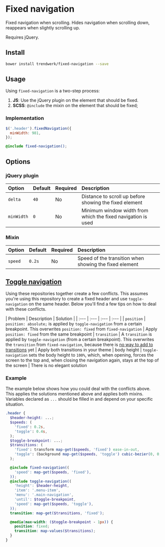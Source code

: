 # Fixed navigation
Fixed navigation when scrolling. Hides navigation when scrolling down, reappears when slightly scrolling up.

Requires jQuery.

## Install
```sh
bower install trendwerk/fixed-navigation --save
```

## Usage
Using `fixed-navigation` is a two-step process:

1. **JS**: Use the jQuery plugin on the element that should be fixed.
2. **SCSS**: `@include` the mixin on the element that should be fixed;

### Implementation

```js
$('.header').fixedNavigation({
  minWidth: 981,
});
```

```scss
@include fixed-navigation();
```

## Options

### jQuery plugin

| Option | Default | Required | Description |
| :--- | :--- | :--- | :--- |
| `delta` | `40` | No | Distance to scroll up before showing the fixed element
| `minWidth` | `0` | No | Minimum window width from which the fixed navigation is used

### Mixin

| Option | Default | Required | Description |
| :--- | :--- | :--- | :--- |
| `speed` | `0.2s` | No | Speed of the transition when showing the fixed element

## [Toggle navigation](https://github.com/trendwerk/toggle-navigation)
Using these repositories together create a few conflicts. This assumes you're using this repository to create a fixed header and use `toggle-navigation` on the same header. Below you'll find a few tips on how to deal with these conflicts.

| Problem | Description | Solution |
| :--- | :--- | :--- | :--- |
| `position` | `position: absolute;` is applied by `toggle-navigation` from a certain breakpoint. This overwrites `position: fixed` from `fixed-navigation` | Apply `position: fixed` from the same breakpoint
| `transition` | A `transition` is applied by `toggle-navigation` (from a certain breakpoint). This overwrites the `transition` from `fixed-navigation`, because there is [no way to add to transitions](https://github.com/sass/sass/issues/249) yet | Apply both transitions in your theme
| body height | `toggle-navigation` sets the body height to `100%`, which, when opening, forces the screen to the top and, when closing the navigation again, stays at the top of the screen | There is no elegant solution


### Example
The example below shows how you could deal with the conflicts above. This applies the solutions mentioned above and applies both mixins. Variables declared as `...` should be filled in and depend on your specific situation.

```scss
.header {
  $header-height: ...;
  $speeds: (
    'fixed': 0.2s,
    'toggle': 0.4s,
  );
  $toggle-breakpoint: ...;
  $transitions: (
    'fixed': transform map-get($speeds, 'fixed') ease-in-out,
    'toggle': (background map-get($speeds, 'toggle') cubic-bezier(0, 0, 0, 1), height map-get($speeds, 'toggle') cubic-bezier(0, 0, 0, 1)),
  );

  @include fixed-navigation((
    'speed': map-get($speeds, 'fixed'),
  ));
  @include toggle-navigation((
    'height': $header-height,
    'item': '.menu-item',
    'menu': '.main-navigation',
    'until': $toggle-breakpoint,
    'speed': map-get($speeds, 'toggle'),
  ));
  transition: map-get($transitions, 'fixed');

  @media(max-width: ($toggle-breakpoint - 1px)) {
    position: fixed;
    transition: map-values($transitions);
  }
}
```

